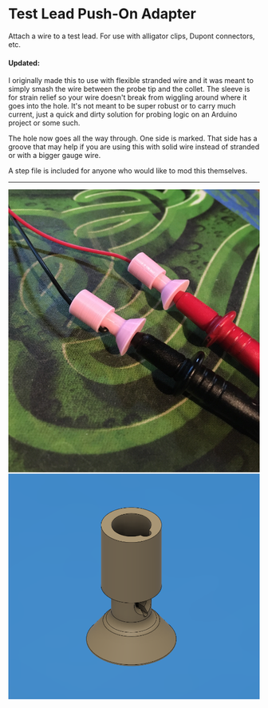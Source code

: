 # Test Lead Push-On Adapter

Attach a wire to a test lead. For use with alligator clips, Dupont connectors, etc.

#### Updated:

I originally made this to use with flexible stranded wire and it was meant to simply smash the wire between the probe tip and the collet. The sleeve is for strain relief so your wire doesn't break from wiggling around where it goes into the hole. It's not meant to be super robust or to carry much current, just a quick and dirty solution for probing logic on an Arduino project or some such.

The hole now goes all the way through. One side is marked. That side has a groove that may help if you are using this with solid wire instead of stranded or with a bigger gauge wire.

A step file is included for anyone who would like to mod this themselves.

---

![adapter image](https://raw.githubusercontent.com/opcow/Test-Lead-Adapter/master/IMG_0555.jpg)
![3D image](https://raw.githubusercontent.com/opcow/Test-Lead-Adapter/master/view.png)